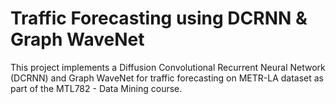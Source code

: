 # Traffic Forecasting using DCRNN & Graph WaveNet

This project implements a Diffusion Convolutional Recurrent Neural Network (DCRNN) and Graph WaveNet for traffic forecasting on METR-LA dataset as part of the MTL782 - Data Mining course.
